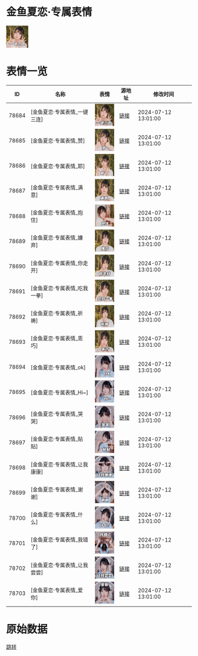 # 金鱼夏恋·专属表情

<img src="./cover.png" height="60" alt="cover" />

# 表情一览

|ID|名称|表情|源地址|修改时间|
|----|----|----|----|----|
|78684|[金鱼夏恋·专属表情_一键三连]|<img src="./pic/078684_%5B金鱼夏恋·专属表情_一键三连%5D.png" height="60" alt="一键三连"/>|[链接](https://i0.hdslb.com/bfs/garb/e91a623f5dacacffdbce826946eae16ec8f7429f.png)|2024-07-12 13:01:00|
|78685|[金鱼夏恋·专属表情_赞]|<img src="./pic/078685_%5B金鱼夏恋·专属表情_赞%5D.png" height="60" alt="赞"/>|[链接](https://i0.hdslb.com/bfs/garb/7d90afd4b05d1bc6f62c05ee8273ba4fea39a971.png)|2024-07-12 13:01:00|
|78686|[金鱼夏恋·专属表情_耶]|<img src="./pic/078686_%5B金鱼夏恋·专属表情_耶%5D.png" height="60" alt="耶"/>|[链接](https://i0.hdslb.com/bfs/garb/cb05e8b401aef55f8ae71d35960120aa33f7d62d.png)|2024-07-12 13:01:00|
|78687|[金鱼夏恋·专属表情_满意]|<img src="./pic/078687_%5B金鱼夏恋·专属表情_满意%5D.png" height="60" alt="满意"/>|[链接](https://i0.hdslb.com/bfs/garb/93eccf38be01350030b0bf7d64911b64d30f5014.png)|2024-07-12 13:01:00|
|78688|[金鱼夏恋·专属表情_抱住]|<img src="./pic/078688_%5B金鱼夏恋·专属表情_抱住%5D.png" height="60" alt="抱住"/>|[链接](https://i0.hdslb.com/bfs/garb/703e221acadb6b0e85881fb38e9011542b0d84bb.png)|2024-07-12 13:01:00|
|78689|[金鱼夏恋·专属表情_嫌弃]|<img src="./pic/078689_%5B金鱼夏恋·专属表情_嫌弃%5D.png" height="60" alt="嫌弃"/>|[链接](https://i0.hdslb.com/bfs/garb/4ac1d81f295680409d34fd40690474fa749e1b1d.png)|2024-07-12 13:01:00|
|78690|[金鱼夏恋·专属表情_你走开]|<img src="./pic/078690_%5B金鱼夏恋·专属表情_你走开%5D.png" height="60" alt="你走开"/>|[链接](https://i0.hdslb.com/bfs/garb/7eb51026d2266a3c6a265b4a1caa880a52c4b417.png)|2024-07-12 13:01:00|
|78691|[金鱼夏恋·专属表情_吃我一拳]|<img src="./pic/078691_%5B金鱼夏恋·专属表情_吃我一拳%5D.png" height="60" alt="吃我一拳"/>|[链接](https://i0.hdslb.com/bfs/garb/baaaca85d58f1c89f513fba8265b6c564881abf3.png)|2024-07-12 13:01:00|
|78692|[金鱼夏恋·专属表情_祈祷]|<img src="./pic/078692_%5B金鱼夏恋·专属表情_祈祷%5D.png" height="60" alt="祈祷"/>|[链接](https://i0.hdslb.com/bfs/garb/25146c43d231287b98d4e9c3b2850785dea4b58e.png)|2024-07-12 13:01:00|
|78693|[金鱼夏恋·专属表情_乖巧]|<img src="./pic/078693_%5B金鱼夏恋·专属表情_乖巧%5D.png" height="60" alt="乖巧"/>|[链接](https://i0.hdslb.com/bfs/garb/a3b7314a303e0d0ee0d91a7fbf29027fb70faf1c.png)|2024-07-12 13:01:00|
|78694|[金鱼夏恋·专属表情_ok]|<img src="./pic/078694_%5B金鱼夏恋·专属表情_ok%5D.png" height="60" alt="ok"/>|[链接](https://i0.hdslb.com/bfs/garb/337c39a5334cac9af4b10605a9d7bab9fd463257.png)|2024-07-12 13:01:00|
|78695|[金鱼夏恋·专属表情_Hi~]|<img src="./pic/078695_%5B金鱼夏恋·专属表情_Hi~%5D.png" height="60" alt="Hi~"/>|[链接](https://i0.hdslb.com/bfs/garb/81dbf9795dba13f0a69e64b4661e4d8c0d549fcc.png)|2024-07-12 13:01:00|
|78696|[金鱼夏恋·专属表情_哭哭]|<img src="./pic/078696_%5B金鱼夏恋·专属表情_哭哭%5D.png" height="60" alt="哭哭"/>|[链接](https://i0.hdslb.com/bfs/garb/6769aa297433b94af80443ad6af46f03eb8d2b0b.png)|2024-07-12 13:01:00|
|78697|[金鱼夏恋·专属表情_贴贴]|<img src="./pic/078697_%5B金鱼夏恋·专属表情_贴贴%5D.png" height="60" alt="贴贴"/>|[链接](https://i0.hdslb.com/bfs/garb/adce524c1de78808f073546c1dcb79684b6346e6.png)|2024-07-12 13:01:00|
|78698|[金鱼夏恋·专属表情_让我康康]|<img src="./pic/078698_%5B金鱼夏恋·专属表情_让我康康%5D.png" height="60" alt="让我康康"/>|[链接](https://i0.hdslb.com/bfs/garb/ebeb34b7dd8478446966132bba2854cacf09f3af.png)|2024-07-12 13:01:00|
|78699|[金鱼夏恋·专属表情_谢谢]|<img src="./pic/078699_%5B金鱼夏恋·专属表情_谢谢%5D.png" height="60" alt="谢谢"/>|[链接](https://i0.hdslb.com/bfs/garb/5ced5015b641b6a9cd2e8341cfd99273357a4ad3.png)|2024-07-12 13:01:00|
|78700|[金鱼夏恋·专属表情_什么]|<img src="./pic/078700_%5B金鱼夏恋·专属表情_什么%5D.png" height="60" alt="什么"/>|[链接](https://i0.hdslb.com/bfs/garb/856c60b6fb33b143f7ce5e0ca022a6b5c0c60f2f.png)|2024-07-12 13:01:00|
|78701|[金鱼夏恋·专属表情_我错了]|<img src="./pic/078701_%5B金鱼夏恋·专属表情_我错了%5D.png" height="60" alt="我错了"/>|[链接](https://i0.hdslb.com/bfs/garb/df2d55ba8237faf1dd8a28547128bf2d25fe8acc.png)|2024-07-12 13:01:00|
|78702|[金鱼夏恋·专属表情_让我尝尝]|<img src="./pic/078702_%5B金鱼夏恋·专属表情_让我尝尝%5D.png" height="60" alt="让我尝尝"/>|[链接](https://i0.hdslb.com/bfs/garb/17ce911c97adc498a6afb5f5b36cbf8f4578fcc1.png)|2024-07-12 13:01:00|
|78703|[金鱼夏恋·专属表情_爱你]|<img src="./pic/078703_%5B金鱼夏恋·专属表情_爱你%5D.png" height="60" alt="爱你"/>|[链接](https://i0.hdslb.com/bfs/garb/d6880201c4b2747ae86d9484266e112a057e1044.png)|2024-07-12 13:01:00|

# 原始数据

[跳转](./raw.json)

